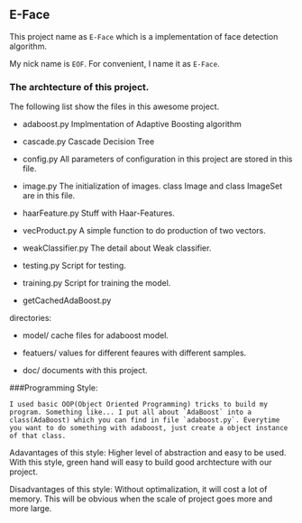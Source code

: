 ## E-Face

This project name as `E-Face` which is a implementation of face detection algorithm.

My nick name is `EOF`. For convenient, I name it as `E-Face`.

### The archtecture of this project.

The following list show the files in this awesome project.

* adaboost.py 
Implmentation of Adaptive Boosting algorithm

* cascade.py
Cascade Decision Tree

* config.py
All parameters of configuration in this project are stored in this file.

* image.py
The initialization of images. class Image and class ImageSet are in this file.

* haarFeature.py
Stuff with Haar-Features.

* vecProduct.py
A simple function to do production of two vectors.

* weakClassifier.py
The detail about Weak classifier.

* testing.py
Script for testing.

* training.py
Script for training the model.

* getCachedAdaBoost.py

directories:

* model/
    cache files for adaboost model.

* featuers/
    values for different feaures with different samples.

* doc/
    documents with this project.

###Programming Style:

    I used basic OOP(Object Oriented Programming) tricks to build my program. Something like... I put all about `AdaBoost` into a class(AdaBoost) which you can find in file `adaboost.py`. Everytime you want to do something with adaboost, just create a object instance of that class.

Adavantages of this style:
    Higher level of abstraction and easy to be used. With this style, green hand will easy to build good archtecture with our project.

Disadvantages of this style:
    Without optimalization, it will cost a lot of memory. This will be obvious when the scale of project goes more and more large.



